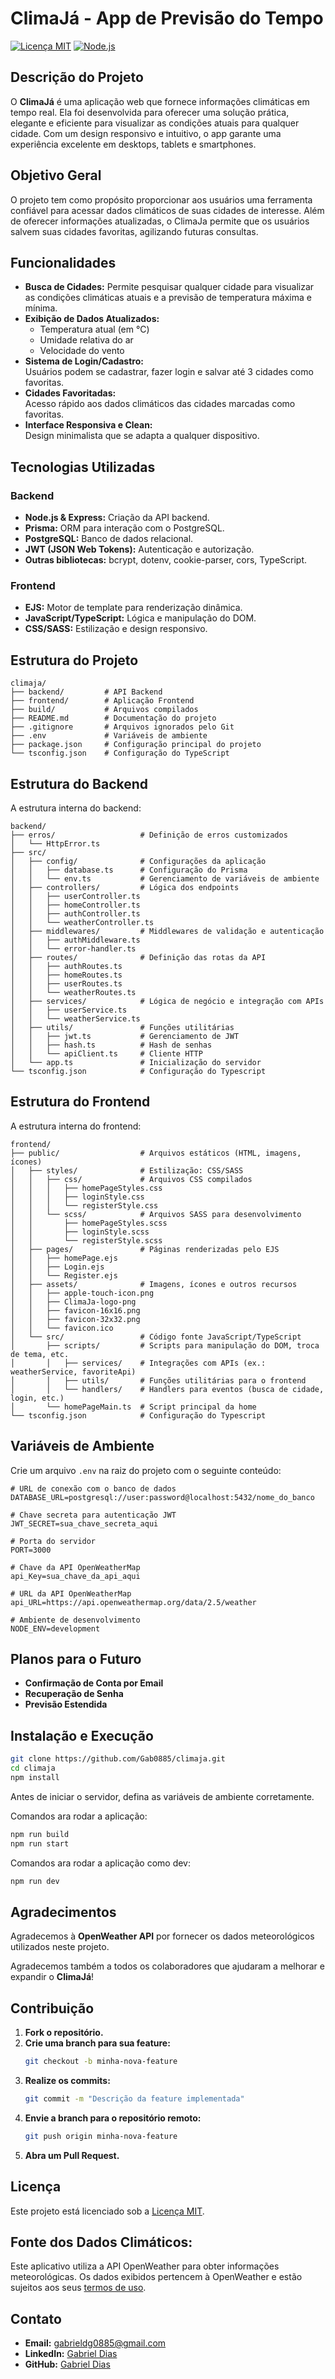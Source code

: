 # ClimaJá - App de Previsão do Tempo

[![Licença MIT](https://img.shields.io/badge/Licença-MIT-green)](LICENSE)
[![Node.js](https://img.shields.io/badge/Node.js-v14.x-blue)](https://nodejs.org/)

## Descrição do Projeto

O **ClimaJá** é uma aplicação web que fornece informações climáticas em tempo real. Ela foi desenvolvida para oferecer uma solução prática, elegante e eficiente para visualizar as condições atuais para qualquer cidade. Com um design responsivo e intuitivo, o app garante uma experiência excelente em desktops, tablets e smartphones.

## Objetivo Geral

O projeto tem como propósito proporcionar aos usuários uma ferramenta confiável para acessar dados climáticos de suas cidades de interesse. Além de oferecer informações atualizadas, o ClimaJa permite que os usuários salvem suas cidades favoritas, agilizando futuras consultas.

## Funcionalidades

- **Busca de Cidades:** Permite pesquisar qualquer cidade para visualizar as condições climáticas atuais e a previsão de temperatura máxima e mínima.
- **Exibição de Dados Atualizados:**  
  - Temperatura atual (em °C)  
  - Umidade relativa do ar  
  - Velocidade do vento
- **Sistema de Login/Cadastro:**  
  Usuários podem se cadastrar, fazer login e salvar até 3 cidades como favoritas.
- **Cidades Favoritadas:**  
  Acesso rápido aos dados climáticos das cidades marcadas como favoritas.
- **Interface Responsiva e Clean:**  
  Design minimalista que se adapta a qualquer dispositivo.

## Tecnologias Utilizadas

### Backend

- **Node.js & Express:** Criação da API backend.
- **Prisma:** ORM para interação com o PostgreSQL.
- **PostgreSQL:** Banco de dados relacional.
- **JWT (JSON Web Tokens):** Autenticação e autorização.
- **Outras bibliotecas:** bcrypt, dotenv, cookie-parser, cors, TypeScript.

### Frontend

- **EJS:** Motor de template para renderização dinâmica.
- **JavaScript/TypeScript:** Lógica e manipulação do DOM.
- **CSS/SASS:** Estilização e design responsivo.

## Estrutura do Projeto

```plaintext
climaja/
├── backend/         # API Backend
├── frontend/        # Aplicação Frontend
├── build/           # Arquivos compilados
├── README.md        # Documentação do projeto
├── .gitignore       # Arquivos ignorados pelo Git
├── .env             # Variáveis de ambiente
├── package.json     # Configuração principal do projeto
└── tsconfig.json    # Configuração do TypeScript
```

## Estrutura do Backend
A estrutura interna do backend:

```plaintext
backend/
├── erros/                   # Definição de erros customizados
│   └── HttpError.ts
├── src/
│   ├── config/              # Configurações da aplicação
│   │   ├── database.ts      # Configuração do Prisma
│   │   └── env.ts           # Gerenciamento de variáveis de ambiente
│   ├── controllers/         # Lógica dos endpoints
│   │   ├── userController.ts
│   │   ├── homeController.ts
│   │   ├── authController.ts
│   │   └── weatherController.ts
│   ├── middlewares/         # Middlewares de validação e autenticação
│   │   ├── authMiddleware.ts
│   │   └── error-handler.ts
│   ├── routes/              # Definição das rotas da API
│   │   ├── authRoutes.ts
│   │   ├── homeRoutes.ts
│   │   ├── userRoutes.ts
│   │   └── weatherRoutes.ts
│   ├── services/            # Lógica de negócio e integração com APIs
│   │   ├── userService.ts
│   │   └── weatherService.ts
│   ├── utils/               # Funções utilitárias
│   │   ├── jwt.ts           # Gerenciamento de JWT
│   │   ├── hash.ts          # Hash de senhas
│   │   └── apiClient.ts     # Cliente HTTP
│   └── app.ts               # Inicialização do servidor
└── tsconfig.json            # Configuração do Typescript
```

## Estrutura do Frontend
A estrutura interna do frontend:

```plaintext
frontend/
├── public/                  # Arquivos estáticos (HTML, imagens, ícones)
│   ├── styles/              # Estilização: CSS/SASS
│   │   ├── css/             # Arquivos CSS compilados
│   │   │   ├── homePageStyles.css
│   │   │   ├── loginStyle.css
│   │   │   └── registerStyle.css
│   │   └── scss/            # Arquivos SASS para desenvolvimento
│   │       ├── homePageStyles.scss
│   │       ├── loginStyle.scss
│   │       └── registerStyle.scss
│   ├── pages/               # Páginas renderizadas pelo EJS
│   │   ├── homePage.ejs
│   │   ├── Login.ejs
│   │   └── Register.ejs
│   ├── assets/              # Imagens, ícones e outros recursos
│   │   ├── apple-touch-icon.png
│   │   ├── ClimaJa-logo-png
│   │   ├── favicon-16x16.png
│   │   ├── favicon-32x32.png
│   │   └── favicon.ico
│   └── src/                 # Código fonte JavaScript/TypeScript
│       ├── scripts/         # Scripts para manipulação do DOM, troca de tema, etc.
│       │   ├── services/    # Integrações com APIs (ex.: weatherService, favoriteApi)
│       │   ├── utils/       # Funções utilitárias para o frontend
│       │   └── handlers/    # Handlers para eventos (busca de cidade, login, etc.)
│       └── homePageMain.ts  # Script principal da home
└── tsconfig.json            # Configuração do Typescript
```

## Variáveis de Ambiente

Crie um arquivo `.env` na raiz do projeto com o seguinte conteúdo:

```dotenv
# URL de conexão com o banco de dados
DATABASE_URL=postgresql://user:password@localhost:5432/nome_do_banco

# Chave secreta para autenticação JWT
JWT_SECRET=sua_chave_secreta_aqui

# Porta do servidor
PORT=3000

# Chave da API OpenWeatherMap
api_Key=sua_chave_da_api_aqui

# URL da API OpenWeatherMap
api_URL=https://api.openweathermap.org/data/2.5/weather

# Ambiente de desenvolvimento
NODE_ENV=development
```

## Planos para o Futuro

- **Confirmação de Conta por Email**
- **Recuperação de Senha**
- **Previsão Estendida**

## Instalação e Execução

```bash
git clone https://github.com/Gab0885/climaja.git
cd climaja
npm install
```

Antes de iniciar o servidor, defina as variáveis de ambiente corretamente.

Comandos ara rodar a aplicação:
```bash
npm run build
npm run start
```

Comandos ara rodar a aplicação como dev:
```bash
npm run dev
```

## Agradecimentos

Agradecemos à **OpenWeather API** por fornecer os dados meteorológicos utilizados neste projeto.

Agradecemos também a todos os colaboradores que ajudaram a melhorar e expandir o **ClimaJá**!

## Contribuição

1. **Fork o repositório.**
2. **Crie uma branch para sua feature:**
   ```bash
   git checkout -b minha-nova-feature
   ```
3. **Realize os commits:**
   ```bash
   git commit -m "Descrição da feature implementada"
   ```
4. **Envie a branch para o repositório remoto:**
   ```bash
   git push origin minha-nova-feature
   ```
5. **Abra um Pull Request.**

## Licença

Este projeto está licenciado sob a [Licença MIT](LICENSE).

## Fonte dos Dados Climáticos:
Este aplicativo utiliza a API OpenWeather para obter informações meteorológicas. Os dados exibidos pertencem à OpenWeather e estão sujeitos aos seus [termos de uso](https://openweathermap.org/terms).

## Contato

- **Email:** gabrieldg0885@gmail.com
- **LinkedIn:** [Gabriel Dias](https://www.linkedin.com/in/gabriel-dias-dev-web/)  
- **GitHub:** [Gabriel Dias](https://github.com/Gab0885)
